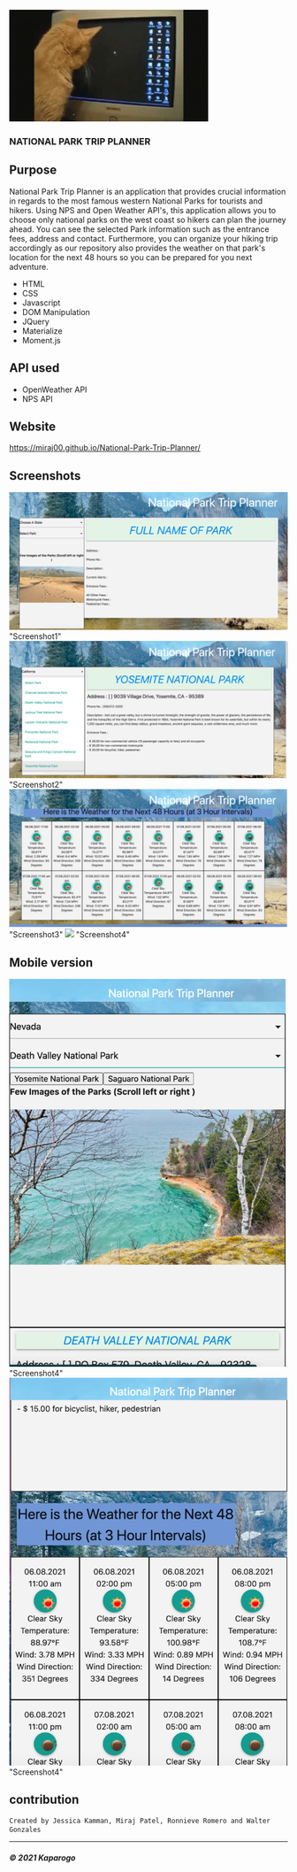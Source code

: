 ![cat following computer mouse](Readme-images/giphy.gif)




### NATIONAL PARK TRIP PLANNER


## Purpose
National Park Trip Planner is an application that provides crucial information in regards to the most famous western National Parks for tourists and hikers. Using NPS and Open Weather API's, this application allows you to choose only national parks on the west coast so hikers can plan the journey ahead.  You can see the selected Park information such as the entrance fees, address and contact. Furthermore, you can organize your hiking trip accordingly as our repository also provides the weather on that park's location for the next 48 hours so you can be prepared for you next adventure.

* HTML
* CSS
* Javascript
* DOM Manipulation
* JQuery
* Materialize
* Moment.js

## API used

* OpenWeather API
* NPS API

## Website

https://miraj00.github.io/National-Park-Trip-Planner/

## Screenshots

![](Readme-images/screenshot1.PNG) "Screenshot1"
![](Readme-images/screenshot2.PNG) "Screenshot2"
![](Readme-images/screenshot3.PNG) "Screenshot3"
![](Readme-images/screenshot4.PNG) "Screenshot4"

## Mobile version

![](Readme-images/screenshot5.PNG) "Screenshot4"
![](Readme-images/screenshot6.PNG) "Screenshot4"


## contribution
```
Created by Jessica Kamman, Miraj Patel, Ronnieve Romero and Walter Gonzales
```

---
##### © 2021 Kaparogo

